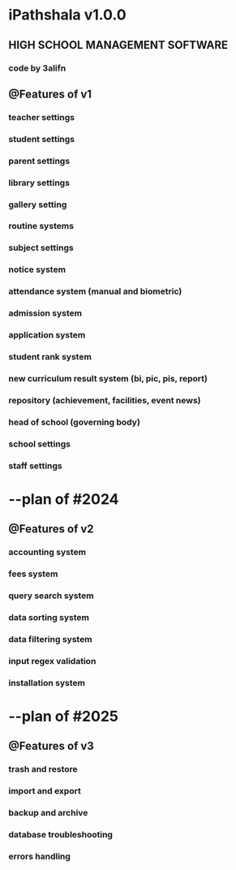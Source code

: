 # iPathshala v1.0.0
## HIGH SCHOOL MANAGEMENT SOFTWARE
### code by 3alifn

## @Features of v1
### teacher settings
### student settings
### parent settings
### library settings
### gallery setting
### routine systems
### subject settings
### notice system
### attendance system (manual and biometric)
### admission system
### application system
### student rank system
### new curriculum result system (bi, pic, pis, report)
### repository (achievement, facilities, event news)
### head of school (governing body)
### school settings
### staff settings

# --plan of #2024
## @Features of v2
### accounting system
### fees system
### query search system
### data sorting system
### data filtering system
### input regex validation
### installation system

# --plan of #2025
## @Features of v3
### trash and restore
### import and export
### backup and archive
### database troubleshooting
### errors handling
